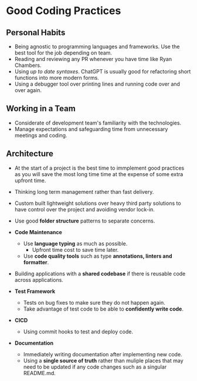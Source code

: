 # Good Coding Practices

## Personal Habits

- Being agnostic to programming languages and frameworks. Use the best tool for the job depending on team.
- Reading and reviewing any PR whenever you have time like Ryan Chambers.
- Using _up to date syntaxes_. ChatGPT is usually good for refactoring short functions into more modern forms.
- Using a debugger tool over printing lines and running code over and over again.

## Working in a Team

- Considerate of development team's familiarity with the technologies.
- Manage expectations and safeguarding time from unnecessary meetings and coding.

## Architecture

- At the start of a project is the best time to immplement good practices as you will save the most long time time at the expense of some extra upfront time.
- Thinking long term management rather than fast delivery.
- Custom built lightweight solutions over heavy third party solutions to have control over the project and avoiding vendor lock-in.
- Use good **folder structure** patterns to separate concerns.
- **Code Maintenance**
  - Use **language typing** as much as possible.
    - Upfront time cost to save time later.
  - Use **code quality tools** such as type **annotations, linters and formatter**.
- Building applications with a **shared codebase** if there is reusable code across applications.
- **Test Framework**
  - Tests on bug fixes to make sure they do not happen again.
  - Take advantage of test code to be able to **confidently write code**.
- **CICD**

  - Using commit hooks to test and deploy code.

- **Documentation**
  - Immediately writing documentation after implementing new code.
  - Using a **single source of truth** rather than muliple places that may need to be updated if any code changes such as a singular README.md.

